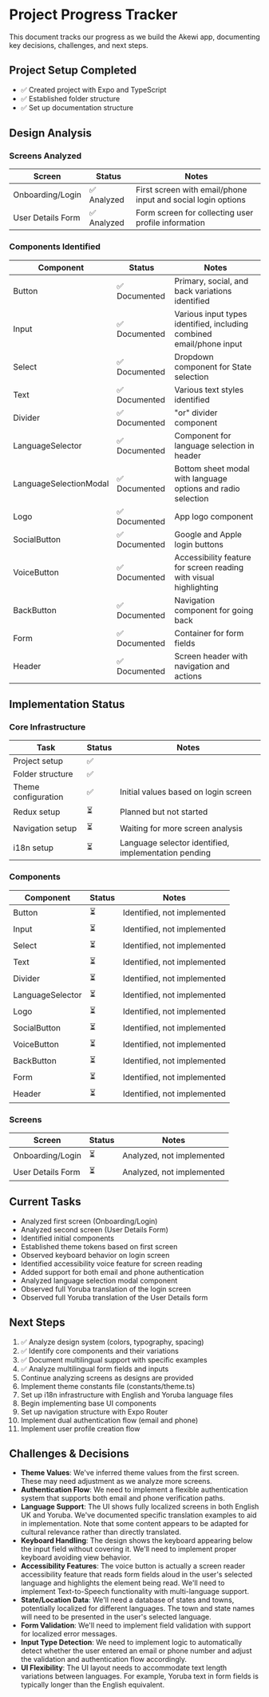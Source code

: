 # Project Progress Tracker

This document tracks our progress as we build the Akewi app, documenting key decisions, challenges, and next steps.

## Project Setup Completed

- ✅ Created project with Expo and TypeScript
- ✅ Established folder structure
- ✅ Set up documentation structure

## Design Analysis

### Screens Analyzed

| Screen            | Status      | Notes                                                        |
| ----------------- | ----------- | ------------------------------------------------------------ |
| Onboarding/Login  | ✅ Analyzed | First screen with email/phone input and social login options |
| User Details Form | ✅ Analyzed | Form screen for collecting user profile information          |

### Components Identified

| Component              | Status        | Notes                                                                |
| ---------------------- | ------------- | -------------------------------------------------------------------- |
| Button                 | ✅ Documented | Primary, social, and back variations identified                      |
| Input                  | ✅ Documented | Various input types identified, including combined email/phone input |
| Select                 | ✅ Documented | Dropdown component for State selection                               |
| Text                   | ✅ Documented | Various text styles identified                                       |
| Divider                | ✅ Documented | "or" divider component                                               |
| LanguageSelector       | ✅ Documented | Component for language selection in header                           |
| LanguageSelectionModal | ✅ Documented | Bottom sheet modal with language options and radio selection         |
| Logo                   | ✅ Documented | App logo component                                                   |
| SocialButton           | ✅ Documented | Google and Apple login buttons                                       |
| VoiceButton            | ✅ Documented | Accessibility feature for screen reading with visual highlighting    |
| BackButton             | ✅ Documented | Navigation component for going back                                  |
| Form                   | ✅ Documented | Container for form fields                                            |
| Header                 | ✅ Documented | Screen header with navigation and actions                            |

## Implementation Status

### Core Infrastructure

| Task                | Status | Notes                                                |
| ------------------- | ------ | ---------------------------------------------------- |
| Project setup       | ✅     |                                                      |
| Folder structure    | ✅     |                                                      |
| Theme configuration | ✅     | Initial values based on login screen                 |
| Redux setup         | ⏳     | Planned but not started                              |
| Navigation setup    | ⏳     | Waiting for more screen analysis                     |
| i18n setup          | ⏳     | Language selector identified, implementation pending |

### Components

| Component        | Status | Notes                       |
| ---------------- | ------ | --------------------------- |
| Button           | ⏳     | Identified, not implemented |
| Input            | ⏳     | Identified, not implemented |
| Select           | ⏳     | Identified, not implemented |
| Text             | ⏳     | Identified, not implemented |
| Divider          | ⏳     | Identified, not implemented |
| LanguageSelector | ⏳     | Identified, not implemented |
| Logo             | ⏳     | Identified, not implemented |
| SocialButton     | ⏳     | Identified, not implemented |
| VoiceButton      | ⏳     | Identified, not implemented |
| BackButton       | ⏳     | Identified, not implemented |
| Form             | ⏳     | Identified, not implemented |
| Header           | ⏳     | Identified, not implemented |

### Screens

| Screen            | Status | Notes                     |
| ----------------- | ------ | ------------------------- |
| Onboarding/Login  | ⏳     | Analyzed, not implemented |
| User Details Form | ⏳     | Analyzed, not implemented |

## Current Tasks

- Analyzed first screen (Onboarding/Login)
- Analyzed second screen (User Details Form)
- Identified initial components
- Established theme tokens based on first screen
- Observed keyboard behavior on login screen
- Identified accessibility voice feature for screen reading
- Added support for both email and phone authentication
- Analyzed language selection modal component
- Observed full Yoruba translation of the login screen
- Observed full Yoruba translation of the User Details form

## Next Steps

1. ✅ Analyze design system (colors, typography, spacing)
2. ✅ Identify core components and their variations
3. ✅ Document multilingual support with specific examples
4. ✅ Analyze multilingual form fields and inputs
5. Continue analyzing screens as designs are provided
6. Implement theme constants file (constants/theme.ts)
7. Set up i18n infrastructure with English and Yoruba language files
8. Begin implementing base UI components
9. Set up navigation structure with Expo Router
10. Implement dual authentication flow (email and phone)
11. Implement user profile creation flow

## Challenges & Decisions

- **Theme Values**: We've inferred theme values from the first screen. These may need adjustment as we analyze more screens.
- **Authentication Flow**: We need to implement a flexible authentication system that supports both email and phone verification paths.
- **Language Support**: The UI shows fully localized screens in both English UK and Yoruba. We've documented specific translation examples to aid in implementation. Note that some content appears to be adapted for cultural relevance rather than directly translated.
- **Keyboard Handling**: The design shows the keyboard appearing below the input field without covering it. We'll need to implement proper keyboard avoiding view behavior.
- **Accessibility Features**: The voice button is actually a screen reader accessibility feature that reads form fields aloud in the user's selected language and highlights the element being read. We'll need to implement Text-to-Speech functionality with multi-language support.
- **State/Location Data**: We'll need a database of states and towns, potentially localized for different languages. The town and state names will need to be presented in the user's selected language.
- **Form Validation**: We'll need to implement field validation with support for localized error messages.
- **Input Type Detection**: We need to implement logic to automatically detect whether the user entered an email or phone number and adjust the validation and authentication flow accordingly.
- **UI Flexibility**: The UI layout needs to accommodate text length variations between languages. For example, Yoruba text in form fields is typically longer than the English equivalent.
